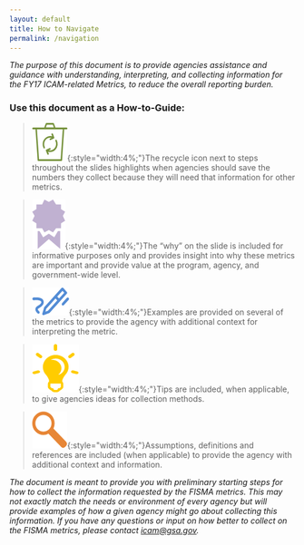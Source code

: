 ```yaml
--- 
layout: default 
title: How to Navigate 
permalink: /navigation
---
```

*The purpose of this document is to provide agencies assistance and guidance with understanding, interpreting, and collecting information for the FY17 ICAM-related Metrics, to reduce the overall reporting burden.*
### Use this document as a How-to-Guide:

>![Recycle logo](img/recycle.png){:style="width:4%;"}The recycle icon next to steps throughout the slides highlights when agencies should save the numbers they collect because they will need that information for other metrics. 

>![Ribbon logo](img/ribbon.png){:style="width:4%;"}The “why” on the slide is included for informative purposes only and provides insight into why these metrics are important and provide value at the program, agency, and government-wide level.

>![Pencil logo](img/pencil.png){:style="width:4%;"}Examples are provided on several of the metrics to provide the agency with additional context for interpreting the metric. 

>![Aha logo](img/aha.png){:style="width:4%;"}Tips are included, when applicable, to give agencies ideas for collection methods.

>![Focus logo](img/focus.png){:style="width:4%;"}Assumptions, definitions and references are included (when applicable) to provide the agency with additional context and information. 

<div class="usa-alert usa-alert-info">
  <div class="usa-alert-body">
    <p class="usa-alert-text"><i>The document is meant to provide you with preliminary starting steps for how to collect the information requested by the FISMA metrics. This may not exactly match the needs or environment of every agency but will provide examples of how a given agency might go about collecting this information. If you have any questions or input on how better to collect on the FISMA metrics, please contact <a href="mailto:icam@gsa.gov">icam@gsa.gov</a>.</i></p> 
</div>
</div>


